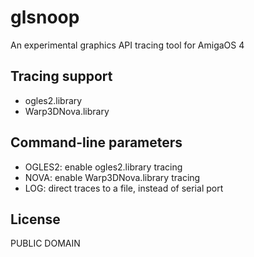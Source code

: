 # glsnoop
An experimental graphics API tracing tool for AmigaOS 4

## Tracing support

- ogles2.library
- Warp3DNova.library

## Command-line parameters

- OGLES2: enable ogles2.library tracing
- NOVA: enable Warp3DNova.library tracing
- LOG: direct traces to a file, instead of serial port

## License

PUBLIC DOMAIN

